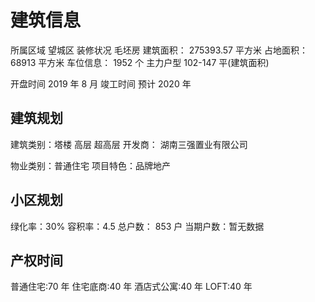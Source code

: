 # 建筑信息

所属区域 望城区
装修状况 毛坯房
建筑面积： 275393.57 平方米
占地面积： 68913 平方米
车位信息： 1952 个
主力户型 102-147 平(建筑面积)

开盘时间 2019 年 8 月
竣工时间 预计 2020 年

## 建筑规划

建筑类别：塔楼 高层 超高层
开发商： 湖南三强置业有限公司

物业类别：普通住宅
项目特色：品牌地产

## 小区规划

绿化率：30%
容积率：4.5
总户数： 853 户
当期户数：暂无数据

## 产权时间

普通住宅:70 年
住宅底商:40 年
酒店式公寓:40 年
LOFT:40 年
